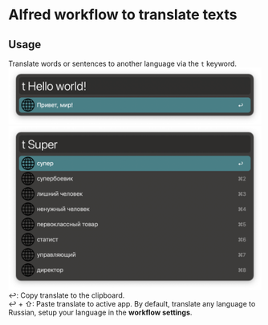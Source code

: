 # Alfred workflow to translate texts
## Usage
Translate words or sentences to another language via the `t` keyword.
![preview](images/preview.png)
![preview2](images/preview2.png)
↩: Copy translate to the clipboard.  
↩ + ⇧: Paste translate to active app.
By default, translate any language to Russian, setup your language in the **workflow settings**.
